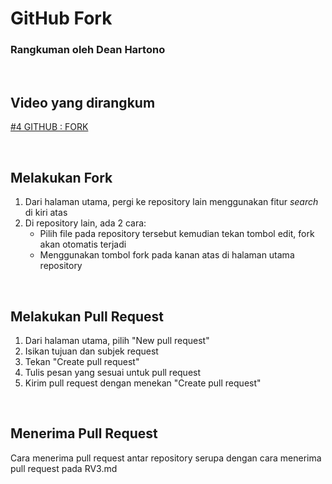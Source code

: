 # GitHub Fork
### Rangkuman oleh Dean Hartono

<p>&nbsp;</p>

## Video yang dirangkum
[#4 GITHUB : FORK](https://www.youtube.com/watch?v=8rry2ncZmfg&list=PLFIM0718LjIVknj6sgsSceMqlq242-jNf&index=4)

<p>&nbsp;</p>

## Melakukan Fork
1. Dari halaman utama, pergi ke repository lain menggunakan fitur *search* di kiri atas
2. Di repository lain, ada 2 cara:
    - Pilih file pada repository tersebut kemudian tekan tombol edit, fork akan otomatis terjadi
    - Menggunakan tombol fork pada kanan atas di halaman utama repository

<p>&nbsp;</p>

## Melakukan Pull Request
1. Dari halaman utama, pilih "New pull request"
2. Isikan tujuan dan subjek request
3. Tekan "Create pull request"
4. Tulis pesan yang sesuai untuk pull request
5. Kirim pull request dengan menekan "Create pull request"

<p>&nbsp;</p>

## Menerima Pull Request
Cara menerima pull request antar repository serupa dengan cara menerima pull request pada RV3.md
